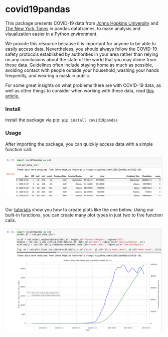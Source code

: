 # covid19pandas
This package presents COVID-19 data from [Johns Hopkins University](https://github.com/CSSEGISandData/COVID-19) and [The New York Times](https://github.com/nytimes/covid-19-data) in pandas dataframes, to make analysis and visualization easier in a Python environment.

We provide this resource because it is important for anyone to be able to easily access data. Nevertheless, you should always follow the COVID-19 safety protocols established by authorities in your area rather than relying on any conclusions about the state of the world that you may divine from these data. Guidelines often include staying home as much as possible, avoiding contact with people outside your household, washing your hands frequently, and wearing a mask in public. 

For some great insights on what problems there are with COVID-19 data, as well as other things to consider when working with these data, read [this article.](https://www.tableau.com/about/blog/2020/3/ten-considerations-you-create-another-chart-about-covid-19)

### Install
Install the package via pip: `pip install covid19pandas`

### Usage
After importing the package, you can quickly access data with a simple function call:

![Data loading demo](https://raw.githubusercontent.com/PayneLab/covid19pandas/master/docs/images/covid19pandas_basic_table.png)

` `  
Our [tutorials](https://github.com/PayneLab/covid19pandas/tree/master/docs) show you how to create plots like the one below. Using our built-in functions, you can create many plot types in just two to five function calls.

![Plot_demo](https://raw.githubusercontent.com/PayneLab/covid19pandas/master/docs/images/covid19pandas_twinx_plot.png)
